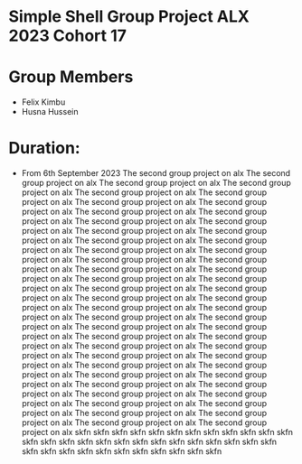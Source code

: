 # Simple Shell Group Project ALX 2023 Cohort 17
# Group Members
- Felix Kimbu
- Husna Hussein
# Duration:
- From 6th September 2023
The second group project on alx
The second group project on alx
The second group project on alx
The second group project on alx
The second group project on alx
The second group project on alx
The second group project on alx
The second group project on alx
The second group project on alx
The second group project on alx
The second group project on alx
The second group project on alx
The second group project on alx
The second group project on alx
The second group project on alx
The second group project on alx
The second group project on alx
The second group project on alx
The second group project on alx
The second group project on alx
The second group project on alx
The second group project on alx
The second group project on alx
The second group project on alx
The second group project on alx
The second group project on alx
The second group project on alx
The second group project on alx
The second group project on alx
The second group project on alx
The second group project on alx
The second group project on alx
The second group project on alx
The second group project on alx
The second group project on alx
The second group project on alx
The second group project on alx
The second group project on alx
The second group project on alx
The second group project on alx
The second group project on alx
The second group project on alx
The second group project on alx
The second group project on alx
The second group project on alx
The second group project on alx
The second group project on alx
The second group project on alx
The second group project on alx
The second group project on alx
The second group project on alx
The second group project on alx
The second group project on alx
The second group project on alx
skfn
skfn
skfn
skfn
skfn
skfn
skfn
skfn
skfn
skfn
skfn
skfn
skfn
skfn
skfn
skfn
skfn
skfn
skfn
skfn
skfn
skfn
skfn
skfn
skfn
skfn
skfn
skfn
skfn
skfn
skfn
skfn
skfn
skfn
skfn
skfn
skfn
